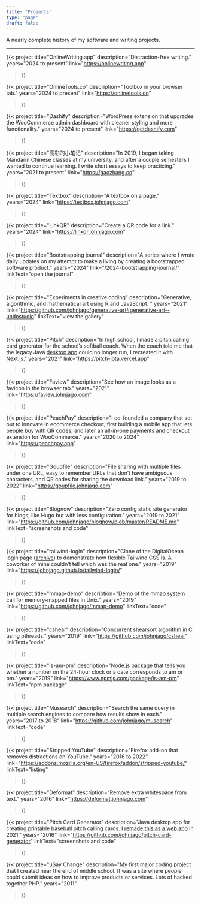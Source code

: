 ```yaml
---
title: "Projects"
type: "page"
draft: false
---
```


A nearly complete history of my software and writing projects.

***

{{< project
	title="OnlineWriting.app"
	description="Distraction-free writing."
	years="2024 to present"
	link="https://onlinewriting.app"
>}}

{{< project
	title="OnlineTools.co"
	description="Toolbox in your browser tab."
	years="2024 to present"
	link="https://onlinetools.co"
>}}

{{< project
	title="Dashify"
	description="WordPress extension that upgrades the WooCommerce admin dashboard with cleaner styling and more functionality."
	years="2024 to present"
	link="https://getdashify.com"
>}}

{{< project
	title="高彰的小笔记"
	description="In 2019, I began taking Mandarin Chinese classes at my university, and after a couple semesters I wanted to continue learning. I write short essays to keep practicing."
	years="2021 to present"
	link="https://gaozhang.co"
>}}

{{< project
	title="Textbox"
	description="A textbox on a page."
	years="2024"
	link="https://textbox.johnjago.com"
>}}

{{< project
	title="LinkQR"
	description="Create a QR code for a link."
	years="2024"
	link="https://linkqr.johnjago.com"
>}}

{{< project
	title="Bootstrapping journal"
	description="A series where I wrote daily updates on my attempt to make a living by creating a bootstrapped software product."
	years="2024"
	link="/2024-bootstrapping-journal/"
	linkText="open the journal"
>}}

{{< project
	title="Experiments in creative coding"
	description="Generative, algorithmic, and mathematical art using R and JavaScript. "
	years="2021"
	link="https://github.com/johnjago/generative-art#generative-art--undostudio"
	linkText="view the gallery"
>}}

{{< project
	title="Pitch"
	description="In high school, I made a pitch calling card generator for the school’s softball coach. When the coach told me that the legacy Java [desktop app](#pitch-card-generator) could no longer run, I recreated it with Next.js."
	years="2021"
	link="https://pitch-iota.vercel.app"
>}}

{{< project
	title="Faview"
	description="See how an image looks as a favicon in the browser tab."
	years="2021"
	link="https://faview.johnjago.com"
>}}

{{< project
	title="PeachPay"
	description="I co-founded a company that set out to innovate in ecommerce checkout, first building a mobile app that lets people buy with QR codes, and later an all-in-one payments and checkout extension for WooCommerce."
	years="2020 to 2024"
	link="https://peachpay.app"
>}}

{{< project
	title="Goupfile"
	description="File sharing with multiple files under one URL, easy to remember URLs that don’t have ambiguous characters, and QR codes for sharing the download link."
	years="2019 to 2022"
	link="https://goupfile.johnjago.com"
>}}

{{< project
	title="Blognow"
	description="Zero config static site generator for blogs, like Hugo but with less configuration."
	years="2019 to 2021"
	link="https://github.com/johnjago/blognow/blob/master/README.md"
	linkText="screenshots and code"
>}}

{{< project
	title="tailwind-login"
	description="Clone of the DigitalOcean login page ([archive](http://web.archive.org/web/20190113042309/https://cloud.digitalocean.com/login)) to demonstrate how flexible Tailwind CSS is. A coworker of mine couldn’t tell which was the real one."
	years="2019"
	link="https://johnjago.github.io/tailwind-login/"
>}}

{{< project
	title="mmap-demo"
	description="Demo of the mmap system call for memory-mapped files in Unix."
	years="2019"
	link="https://github.com/johnjago/mmap-demo"
	linkText="code"
>}}

{{< project
	title="cshear"
	description="Concurrent shearsort algorithm in C using pthreads."
	years="2019"
	link="https://github.com/johnjago/cshear"
	linkText="code"
>}}

{{< project
	title="is-am-pm"
	description="Node.js package that tells you whether a number on the 24-hour clock or a date corresponds to am or pm."
	years="2019"
	link="https://www.npmjs.com/package/is-am-pm"
	linkText="npm package"
>}}

{{< project
	title="Musearch"
	description="Search the same query in multiple search engines to compare how results show in each."
	years="2017 to 2018"
	link="https://github.com/johnjago/musearch"
	linkText="code"
>}}

{{< project
	title="Stripped YouTube"
	description="Firefox add-on that removes distractions on YouTube."
	years="2016 to 2022"
	link="https://addons.mozilla.org/en-US/firefox/addon/stripped-youtube/"
	linkText="listing"
>}}

{{< project
	title="Deformat"
	description="Remove extra whitespace from text."
	years="2016"
	link="https://deformat.johnjago.com"
>}}

{{< project
	title="Pitch Card Generator"
	description="Java desktop app for creating printable baseball pitch calling cards. I [remade this as a web app](#pitch) in 2021."
	years="2016"
	link="https://github.com/johnjago/pitch-card-generator"
	linkText="screenshots and code"
>}}

{{< project
	title="uSay Change"
	description="My first major coding project that I created near the end of middle school. It was a site where people could submit ideas on how to improve products or services. Lots of hacked together PHP."
	years="2011"
>}}

